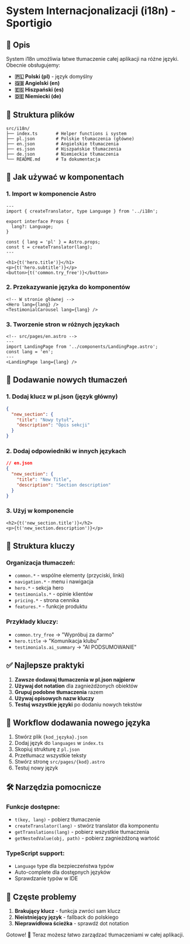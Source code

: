 # System Internacjonalizacji (i18n) - Sportigio

## 📖 Opis

System i18n umożliwia łatwe tłumaczenie całej aplikacji na różne języki. Obecnie obsługujemy:
- **🇵🇱 Polski (pl)** - język domyślny
- **🇬🇧 Angielski (en)** 
- **🇪🇸 Hiszpański (es)**
- **🇩🇪 Niemiecki (de)**

## 📁 Struktura plików

```
src/i18n/
├── index.ts       # Helper functions i system
├── pl.json        # Polskie tłumaczenia (główne)
├── en.json        # Angielskie tłumaczenia
├── es.json        # Hiszpańskie tłumaczenia
├── de.json        # Niemieckie tłumaczenia
└── README.md      # Ta dokumentacja
```

## 🚀 Jak używać w komponentach

### 1. Import w komponencie Astro

```astro
---
import { createTranslator, type Language } from '../i18n';

export interface Props {
  lang?: Language;
}

const { lang = 'pl' } = Astro.props;
const t = createTranslator(lang);
---

<h1>{t('hero.title')}</h1>
<p>{t('hero.subtitle')}</p>
<button>{t('common.try_free')}</button>
```

### 2. Przekazywanie języka do komponentów

```astro
<!-- W stronie głównej -->
<Hero lang={lang} />
<TestimonialCarousel lang={lang} />
```

### 3. Tworzenie stron w różnych językach

```astro
<!-- src/pages/en.astro -->
---
import LandingPage from '../components/LandingPage.astro';
const lang = 'en';
---
<LandingPage lang={lang} />
```

## 🔧 Dodawanie nowych tłumaczeń

### 1. Dodaj klucz w pl.json (język główny)
```json
{
  "new_section": {
    "title": "Nowy tytuł",
    "description": "Opis sekcji"
  }
}
```

### 2. Dodaj odpowiedniki w innych językach
```json
// en.json
{
  "new_section": {
    "title": "New Title", 
    "description": "Section description"
  }
}
```

### 3. Użyj w komponencie
```astro
<h2>{t('new_section.title')}</h2>
<p>{t('new_section.description')}</p>
```

## 📝 Struktura kluczy

### Organizacja tłumaczeń:
- `common.*` - wspólne elementy (przyciski, linki)
- `navigation.*` - menu i nawigacja
- `hero.*` - sekcja hero
- `testimonials.*` - opinie klientów
- `pricing.*` - strona cennika
- `features.*` - funkcje produktu

### Przykłady kluczy:
- `common.try_free` → "Wypróbuj za darmo"
- `hero.title` → "Komunikacja klubu"
- `testimonials.ai_summary` → "AI PODSUMOWANIE"

## ✅ Najlepsze praktyki

1. **Zawsze dodawaj tłumaczenia w pl.json najpierw**
2. **Używaj dot notation** dla zagnieżdżonych obiektów
3. **Grupuj podobne tłumaczenia** razem
4. **Używaj opisowych nazw kluczy**
5. **Testuj wszystkie języki** po dodaniu nowych tekstów

## 🔄 Workflow dodawania nowego języka

1. Stwórz plik `{kod_języka}.json`
2. Dodaj język do `languages` w `index.ts`
3. Skopiuj strukturę z `pl.json` 
4. Przetłumacz wszystkie teksty
5. Stwórz stronę `src/pages/{kod}.astro`
6. Testuj nowy język

## 🛠️ Narzędzia pomocnicze

### Funkcje dostępne:
- `t(key, lang)` - pobierz tłumaczenie
- `createTranslator(lang)` - stwórz translator dla komponentu
- `getTranslations(lang)` - pobierz wszystkie tłumaczenia
- `getNestedValue(obj, path)` - pobierz zagnieżdżoną wartość

### TypeScript support:
- `Language` type dla bezpieczeństwa typów
- Auto-complete dla dostępnych języków
- Sprawdzanie typów w IDE

## 🚨 Częste problemy

1. **Brakujący klucz** - funkcja zwróci sam klucz
2. **Nieistniejący język** - fallback do polskiego
3. **Nieprawidłowa ścieżka** - sprawdź dot notation

Gotowe! 🎉 Teraz możesz łatwo zarządzać tłumaczeniami w całej aplikacji. 
